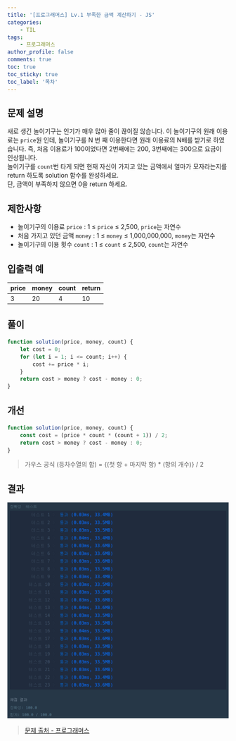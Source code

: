 ```yaml
---
title: '[프로그래머스] Lv.1 부족한 금액 계산하기 - JS'
categories:
    - TIL
tags:
    - 프로그래머스
author_profile: false
comments: true
toc: true
toc_sticky: true
toc_label: '목차'
---
```


## 문제 설명

새로 생긴 놀이기구는 인기가 매우 많아 줄이 끊이질 않습니다. 이 놀이기구의 원래 이용료는 `price`원 인데, 놀이기구를 N 번 째 이용한다면 원래 이용료의 N배를 받기로 하였습니다. 즉, 처음 이용료가 100이었다면 2번째에는 200, 3번째에는 300으로 요금이 인상됩니다.  
놀이기구를 `count`번 타게 되면 현재 자신이 가지고 있는 금액에서 얼마가 모자라는지를 return 하도록 solution 함수를 완성하세요.  
단, 금액이 부족하지 않으면 0을 return 하세요.

## 제한사항

-   놀이기구의 이용료 `price` : 1 ≤ `price` ≤ 2,500, `price`는 자연수
-   처음 가지고 있던 금액 `money` : 1 ≤ `money` ≤ 1,000,000,000, `money`는 자연수
-   놀이기구의 이용 횟수 `count` : 1 ≤ `count` ≤ 2,500, `count`는 자연수

## 입출력 예

| price | money | count | return |
| ----- | ----- | ----- | ------ |
| 3     | 20    | 4     | 10     |

## 풀이

```javascript
function solution(price, money, count) {
    let cost = 0;
    for (let i = 1; i <= count; i++) {
        cost += price * i;
    }
    return cost > money ? cost - money : 0;
}
```

## 개선

```javascript
function solution(price, money, count) {
    const cost = (price * count * (count + 1)) / 2;
    return cost > money ? cost - money : 0;
}
```

> 가우스 공식
> (등차수열의 합) = {(첫 항 + 마지막 항) \* (항의 개수)} / 2

## 결과

![result](/assets/images/2023/08/23/algorithm-28-result.png)

> [문제 출처 - 프로그래머스](https://school.programmers.co.kr/learn/courses/30/lessons/82612?language=javascript)
